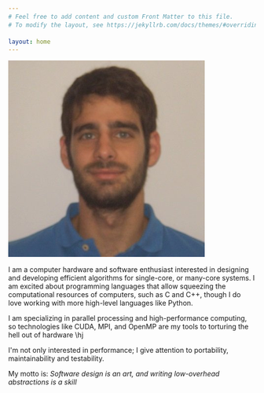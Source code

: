 ```yaml
---
# Feel free to add content and custom Front Matter to this file.
# To modify the layout, see https://jekyllrb.com/docs/themes/#overriding-theme-defaults

layout: home
---
```


![photo](/assets/personal_photo.jpg)

I am a computer hardware and software enthusiast interested in designing and 
developing efficient algorithms for single-core, or many-core systems. I am 
excited about programming languages that allow squeezing the computational 
resources of computers, such as C and C++, though I do love working with more 
high-level languages like Python. 

I am specializing in parallel processing and high-performance computing, so 
technologies like CUDA, MPI, and OpenMP are my tools to torturing the hell out of hardware \hj

I'm not only interested in performance; I give attention to portability, maintainability and testability.

My motto is: *Software design is an art, and writing low-overhead abstractions is a skill*
